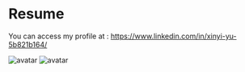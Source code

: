 # Resume

You can access my profile at : https://www.linkedin.com/in/xinyi-yu-5b821b164/

![avatar](./001.png)
![avatar](./002.png)
